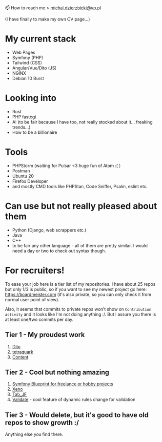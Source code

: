 📫 How to reach me > michal.dzierzbicki@vp.pl

(I have finally to make my own CV page...) 

# My current stack
- Web Pages
- Symfony (PHP)
- Tailwind (CSS)
- Angular/Vue/Dito (JS)
- NGINX
- Debian 10 Burst

# Looking into
- Rust
- PHP fastcgi
- AI (to be fair because I have too, not really stocked about it... freaking trends...)
- How to be a billionaire

# Tools
- PHPStorm (waiting for Pulsar <3 huge fun of Atom :( )
- Postman
- Ubuntu 20
- Firefox Developer
- and mostly CMD tools like PHPStan, Code Sniffer, Psalm, eslint etc.

# Can use but not really pleased about them
- Python (Django, web scrappers etc.)
- Java
- C++
- to be fair any other language - all of them are pretty similar. I would need a day or two to check out syntax though.

# For recruiters!
To ease your job here is a tier list of my repositories. I have about 25 repos but only 1/3 is public, so if you want to see my newest project go here: https://boardmeister.com 
(it's also private, so you can only check it from normal user point of view).

Also, it seems that commits to private repos won't show on `Contribution activity` and it looks like I'm not doing anything :/. But I assure you there is at least one/two commits per day.

## Tier 1 - My proudest work
1. [Dito](https://github.com/Mortimer333/Dito)
2. [tetraquark](https://github.com/Mortimer333/tetraquark)
3. [Content](https://github.com/Mortimer333/Content)

## Tier 2 - Cool but nothing amazing

1. [Symfony Blueprint for freelance or hobby projects](https://github.com/Mortimer333/php_blueprint)
2. [Xeno](https://github.com/Mortimer333/Xeno)
3. [Tab_JF](https://github.com/Mortimer333/Tab_JF)
4. [Validate](https://github.com/Mortimer333/Validate) - cool feature of dynamic rules change for validation

## Tier 3 - Would delete, but it's good to have old repos to show growth :/
Anything else you find there.
